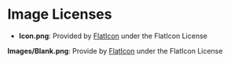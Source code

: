 # Image Licenses

- **Icon.png**: Provided by [FlatIcon](https://www.flaticon.com/free-icon/evaluation_11670107) under the FlatIcon License

**Images/Blank.png**: Provide by [FlatIcon](https://www.flaticon.com/free-icon/user_847969) under the FlatIcon License
